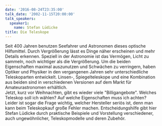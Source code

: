 ```yaml
---
date: '2016-08-24T23:35:00'
talk_date: '2002-11-15T20:00:00'
talk_speakers:
  speaker1:
    name: Stefan Lüdicke
title: Die Teleskope
---
```

Seit 400 Jahren benutzen Seefahrer und Astronomen dieses optische Hilfsmittel. Durch Vergrößerung lässt es Dinge näher erscheinen und mehr Details erkennen. Speziell in der Astronomie ist das Vermögen, Licht zu sammeln, noch wichtiger als die Vergrößerung. 
Um die beiden Eigenschaften maximal auszunutzen und Schwächen zu verringern, haben Optiker und Physiker in den vergangenen Jahren sehr unterschiedliche Teleskoparten entwickelt. Linsen-, Spiegelteleskope und eine Kombination aus beiden sind in verschiedenen Versionen auf dem Markt für Amateurastronomen erhältlich.  
Jetzt, kurz vor Weihnachten, gibt es wieder viele "Billigangebote". Welches Teleskop soll ich wählen? Auf welche Eigenschaften muss ich achten? Leider ist sogar die Frage wichtig, welcher Hersteller seriös ist, denn man kann beim Teleskopkauf große Fehler machen. Entscheidungshilfe gibt hier Stefan Lüdicke durch praktische Beispiele und Vorstellung verschiedener, auch ungewöhnlicher, Teleskopmodelle und deren Zubehör.